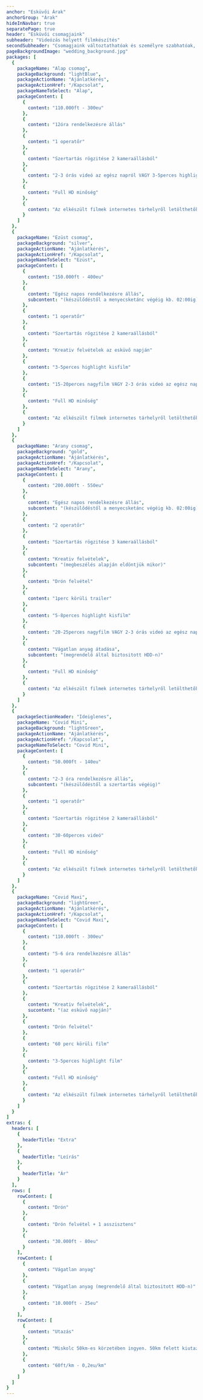 ```yaml
---
anchor: "Esküvői Árak"
anchorGroup: "Árak"
hideInNavbar: true
separatePage: true
header: "Esküvői csomagjaink"
subheader: "Videózás helyett filmkészítés"
secondSubheader: "Csomagjaink változtathatóak és személyre szabhatóak, az igényeiteknek megfelelően"
pageBackgroundImage: "wedding_background.jpg"
packages: [
  {
    packageName: "Alap csomag",
    packageBackground: "lightBlue",
    packageActionName: "Ajánlatkérés",
    packageActionHref: "/Kapcsolat",
    packageNameToSelect: "Alap",
    packageContent: [
      {
        content: "110.000ft - 300eu"
      },
      {
        content: "12óra rendelkezésre állás"
      },
      {
        content: "1 operatőr"
      },
      {
        content: "Szertartás rögzitése 2 kameraállásból"
      },
      {
        content: "2-3 órás videó az egész napról VAGY 3-5perces highlight videó"
      },
      {
        content: "Full HD minőség"
      },
      {
        content: "Az elkészült filmek internetes tárhelyről letölthetők"
      }
    ]
  },
  {
    packageName: "Ezüst csomag",
    packageBackground: "silver",
    packageActionName: "Ajánlatkérés",
    packageActionHref: "/Kapcsolat",
    packageNameToSelect: "Ezüst",
    packageContent: [
      {
        content: "150.000ft - 400eu"
      },
      {
        content: "Egész napos rendelkezésre állás",
        subcontent: "(készülődéstől a menyecsketánc végéig kb. 02:00ig)"
      },
      {
        content: "1 operatőr"
      },
      {
        content: "Szertartás rögzitése 2 kameraállásból"
      },
      {
        content: "Kreativ felvételek az esküvő napján"
      },
      {
        content: "3-5perces highlight kisfilm"
      },
      {
        content: "15-20perces nagyfilm VAGY 2-3 órás videó az egész napról"
      },
      {
        content: "Full HD minőség"
      },
      {
        content: "Az elkészült filmek internetes tárhelyről letölthetők"
      }
    ]
  },
  {
    packageName: "Arany csomag",
    packageBackground: "gold",
    packageActionName: "Ajánlatkérés",
    packageActionHref: "/Kapcsolat",
    packageNameToSelect: "Arany",
    packageContent: [
      {
        content: "200.000ft - 550eu"
      },
      {
        content: "Egész napos rendelkezésre állás",
        subcontent: "(készülődéstől a menyecsketánc végéig kb. 02:00ig)"
      },
      {
        content: "2 operatőr"
      },
      {
        content: "Szertartás rögzitése 3 kameraállásból"
      },
      {
        content: "Kreativ felvételek",
        subcontent: "(megbeszélés alapján eldöntjük mikor)"
      },
      {
        content: "Drón felvétel"
      },
      {
        content: "1perc körüli trailer"
      },
      {
        content: "5-8perces highlight kisfilm"
      },
      {
        content: "20-25perces nagyfilm VAGY 2-3 órás videó az egész napról"
      },
      {
        content: "Vágatlan anyag átadása",
        subcontent: "(megrendelő által biztositott HDD-n)"
      },
      {
        content: "Full HD minőség"
      },
      {
        content: "Az elkészült filmek internetes tárhelyről letölthetők és diszdobozos pendriveon is átadásra kerül"
      }
    ]
  },
  {
    packageSectionHeader: "Ideiglenes",
    packageName: "Covid Mini",
    packageBackground: "lightGreen",
    packageActionName: "Ajánlatkérés",
    packageActionHref: "/Kapcsolat",
    packageNameToSelect: "Covid Mini",
    packageContent: [
      {
        content: "50.000ft - 140eu"
      },
      {
        content: "2-3 óra rendelkezésre állás",
        subcontent: "(készülődéstől a szertartás végéig)"
      },
      {
        content: "1 operatőr"
      },
      {
        content: "Szertartás rögzitése 2 kameraállásból"
      },
      {
        content: "30-60perces videó"
      },
      {
        content: "Full HD minőség"
      },
      {
        content: "Az elkészült filmek internetes tárhelyről letölthetők"
      }
    ]
  },
  {
    packageName: "Covid Maxi",
    packageBackground: "lightGreen",
    packageActionName: "Ajánlatkérés",
    packageActionHref: "/Kapcsolat",
    packageNameToSelect: "Covid Maxi",
    packageContent: [
      {
        content: "110.000ft - 300eu"
      },
      {
        content: "5-6 óra rendelkezésre állás"
      },
      {
        content: "1 operatőr"
      },
      {
        content: "Szertartás rögzitése 2 kameraállásból"
      },
      {
        content: "Kreativ felvételek",
        sucontent: "(az esküvő napján)"
      },
      {
        content: "Drón felvétel"
      },
      {
        content: "60 perc körüli film"
      },
      {
        content: "3-5perces highlight film"
      },
      {
        content: "Full HD minőség"
      },
      {
        content: "Az elkészült filmek internetes tárhelyről letölthetők"
      }
    ]
  }
]
extras: {
  headers: [
    {
      headerTitle: "Extra"
    },
    {
      headerTitle: "Leírás"
    },
    {
      headerTitle: "Ár"
    }
  ],
  rows: [
    rowContent: [
      {
        content: "Drón"
      },
      {
        content: "Drón felvétel + 1 asszisztens"
      },
      {
        content: "30.000ft - 80eu"
      }
    ],
    rowContent: [
      {
        content: "Vágatlan anyag"
      },
      {
        content: "Vágatlan anyag (megrendelő által biztositott HDD-n)"
      },
      {
        content: "10.000ft - 25eu"
      }
    ],
    rowContent: [
      {
        content: "Utazás"
      },
      {
        content: "Miskolc 50km-es körzetében ingyen. 50km felett kiutazási díj."
      },
      {
        content: "60ft/km - 0,2eu/km"
      }
    ]
  ]
}
---
```

